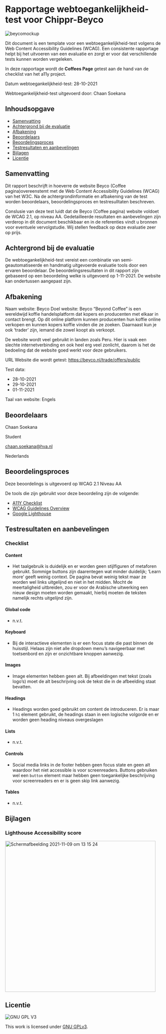 # Rapportage webtoegankelijkheid-test voor Chippr-Beyco

![beycomockup](https://user-images.githubusercontent.com/90189679/140922167-6ab86176-7e4d-4692-9830-5e59010a4d15.png)

Dit document is een template voor een webtoegankelijkheid-test volgens de Web Content Accessibility Guidelines (WCAG). Een consistente rapportage helpt bij het uitvoeren van een evaluatie en zorgt er voor dat verschillende tests kunnen worden vergeleken.

In deze rapportage wordt de **Coffees Page** getest aan de hand van de checklist van het a11y project.  

Datum webtoegankelijkheid-test: 28-10-2021

Webtoegankelijkheid-test uitgevoerd door: Chaan Soekana

## Inhoudsopgave

  * [Samenvatting](#samenvatting)
  * [Achtergrond bij de evaluatie](#achtergrond-bij-de-evaluatie)
  * [Afbakening](#afbakening)
  * [Beoordelaars](#beoordelaars)
  * [Beoordelingsproces](#beoordelingsproces)
  * [Testresultaten en aanbevelingen](#testresultaten-en-aanbevelingen)
  * [Bijlagen](#bijlagen)
  * [Licentie](#licentie)
  


## Samenvatting

Dit rapport beschrijft in hoeverre de website Beyco (Coffee pagina)overeenstemt met de Web Content Accessibility Guidelines (WCAG) van het W3C. Na de achtergrondinformatie en afbakening van de test worden beoordelaars, beoordelingsproces en testresulltaten beschreven.

Conslusie van deze test luidt dat de Beyco (Coffee pagina) website voldoet de WCAG 2.1, op niveau AA. Gedetailleerde resultaten en aanbevelingen zijn verderop in dit document beschikbaar en in de referenties vindt u bronnen voor eventuele vervolgstudie. Wij stellen feedback op deze evaluatie zeer op prijs.

## Achtergrond bij de evaluatie

De webtoegankelijkheid-test vereist een combinatie van semi-geautomatiseerde en handmatig uitgevoerde evaluatie tools door een ervaren beoordelaar. De beoordelingsresultaten in dit rapport zijn gebaseerd op een beoordeling welke is uitgevoerd op 1-11-2021. De website kan ondertussen aangepast zijn.

##  Afbakening

Naam website: Beyco Doel website: Beyco “Beyond Coffee” is een wereldwijd koffie handelsplatform dat kopers en producenten met elkaar in contact brengt. Op dit online platform kunnen producenten hun koffie online verkopen en kunnen kopers koffie vinden die ze zoeken. Daarnaast kun je ook ‘trader’ zijn, iemand die zowel koopt als verkoopt.

De website wordt veel gebruikt in landen zoals Peru. Hier is vaak een slechte internetverbinding en ook heel erg veel zonlicht, daarom is het de bedoeling dat de website goed werkt voor deze gebruikers.

URL Website die wordt getest: https://beyco.nl/trade/offers/public


<!-- ![afbeelding](afbeeldinglink) -->

Test data:

   * 28-10-2021
   * 29-10-2021
   * 01-11-2021

Taal van website: Engels

## Beoordelaars

Chaan Soekana

Student

chaan.soekana@hva.nl

Nederlands

## Beoordelingsproces

Deze beoordelings is uitgevoerd op WCAG 2.1 Niveau AA

De tools die zijn gebruikt voor deze beoordeling zijn de volgende:

   
 * [A11Y Checklist](https://www.a11yproject.com/checklist/)
 *  [WCAG Guidelines Overview](https://www.w3.org/WAI/standards-guidelines/wcag/)
 * [Google Lighthouse](https://developers.google.com/web/tools/lighthouse)


## Testresultaten en aanbevelingen

### Checklist

#### Content

* Het taalgebruik is duidelijk en er worden geen stijlfiguren of metaforen gebruikt. Sommige buttons zijn daarentegen wat minder duidelijk; ‘Learn more’ geeft weinig context. De pagina bevat weinig tekst maar ze worden wel links uitgelijnd en niet in het midden. Mocht de meertaligheid uitbreiden, zou er voor de Arabische uitwerking een nieuw design moeten worden gemaakt, hierbij moeten de teksten namelijk rechts uitgelijnd zijn.

#### Global code

* n.v.t.

#### Keyboard

* Bij de interactieve elementen is er een focus state die past binnen de huisstijl. Helaas zijn niet alle dropdown menu’s navigeerbaar met toetsenbord en zijn er onzichtbare knoppen aanwezig. 

#### Images

* Image elementen hebben geen alt. Bij afbeeldingen met tekst (zoals logo’s) moet de alt beschrijving ook de tekst die in de afbeelding staat bevatten.

#### Headings

* Headings worden goed gebruikt om content de introduceren. Er is maar 1 <code>h1</code> element gebruikt, de headings staan in een logische volgorde en er worden geen heading niveaus overgeslagen

#### Lists

* n.v.t.

#### Controls

* Social media links in de footer hebben geen focus state en geen alt waardoor het niet accessible is voor screenreaders. Buttons gebruiken wel een <code>button</code> element maar hebben geen toegankelijke beschrijving voor screenreaders en er is geen skip link aanwezig. 

#### Tables

* n.v.t.


##  Bijlagen

### Lighthouse Accessibility score

<img width="485" alt="Schermafbeelding 2021-11-09 om 13 15 24" src="https://user-images.githubusercontent.com/90189679/140923053-881df50d-316e-49a0-b27d-207303a3fb4a.png">

## Licentie

![GNU GPL V3](https://www.gnu.org/graphics/gplv3-127x51.png)

This work is licensed under [GNU GPLv3](./LICENSE).
